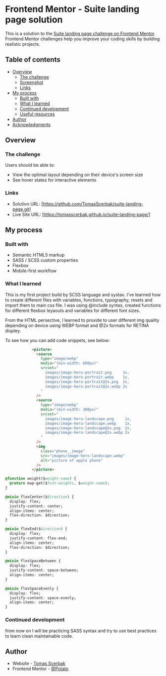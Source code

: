 # Frontend Mentor - Suite landing page solution

This is a solution to the [Suite landing page challenge on Frontend Mentor](https://www.frontendmentor.io/challenges/suite-landing-page-tj_eaU-Ra). Frontend Mentor challenges help you improve your coding skills by building realistic projects.

## Table of contents

- [Overview](#overview)
  - [The challenge](#the-challenge)
  - [Screenshot](#screenshot)
  - [Links](#links)
- [My process](#my-process)
  - [Built with](#built-with)
  - [What I learned](#what-i-learned)
  - [Continued development](#continued-development)
  - [Useful resources](#useful-resources)
- [Author](#author)
- [Acknowledgments](#acknowledgments)

## Overview

### The challenge

Users should be able to:

- View the optimal layout depending on their device's screen size
- See hover states for interactive elements

### Links

- Solution URL: [https://github.com/TomasScerbak/suite-landing-page.git]
- Live Site URL: [https://tomasscerbak.github.io/suite-landing-page/]

## My process

### Built with

- Semantic HTML5 markup
- SASS / SCSS custom properties
- Flexbox
- Mobile-first workflow

### What I learned

This is my first project build by SCSS language and systax. I've learned how to create different files with variables, functions, typography, resets and import them to main css file. I was using @include syntax, created functions for different flexbox leyaouts and variables for different font sizes.

From the HTML persective, I learned to provide to user different img quality depending on device using WEBP format and @2x formats for RETINA displey.

To see how you can add code snippets, see below:

```html
            <picture>
              <source
                type="image/webp"
                media="(min-width: 600px)"
                srcset="
                  images/image-hero-portrait.png     1x,
                  images/image-hero-portrait.webp    1x,
                  images/image-hero-portrait@2x.png  2x,
                  images/image-hero-portrait@2x.webp 2x
                "
              />
              <source
                type="image/webp"
                media="(min-width: 300px)"
                srcset="
                  images/image-hero-landscape.png     1x,
                  images/image-hero-landscape.webp    1x,
                  images/image-hero-landscape@2x.png  2x,
                  images/image-hero-landscape@2x.webp 2x
                "
              />
              <img
                class="phone__image"
                src="images/image-hero-landscape.webp"
                alt="picture of apple phone"
              />
            </picture>
```
```css
@function weight($weight-name) {
  @return map-get($font-weights, $weight-name);
}

@mixin flexCenter($direction) {
  display: flex;
  justify-content: center;
  align-items: center;
  flex-direction: $direction;
}

@mixin flexEnd($direction) {
  display: flex;
  justify-content: flex-end;
  align-items: center;
  flex-direction: $direction;
}

@mixin flexSpaceBetween {
  display: flex;
  justify-content: space-between;
  align-items: center;
}

@mixin flexSpaceEvenly {
  display: flex;
  justify-content: space-evenly;
  align-items: center;
}

```

### Continued development

from now on I will be practicing SASS syntax and try to use best practices to learn clean maintainable code.

## Author

- Website - [Tomas Scerbak](https://tomasscerbak.github.io/tomas-scerbak-portfolio/)
- Frontend Mentor - [@Potato](https://www.frontendmentor.io/profile/TomasScerbak)
